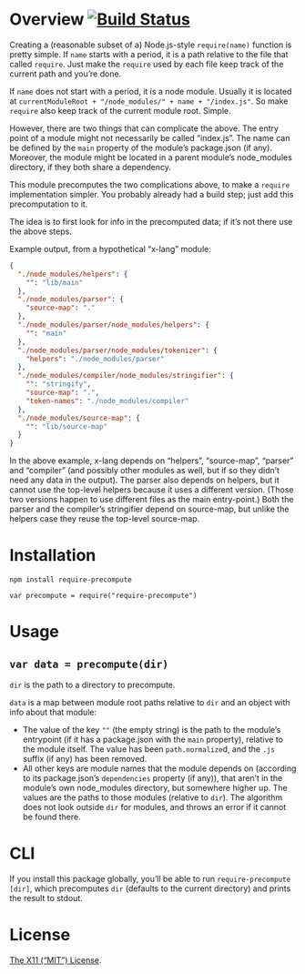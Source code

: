 Overview [![Build Status](https://travis-ci.org/lydell/require-precompute.svg?branch=master)](https://travis-ci.org/lydell/require-precompute)
========

Creating a (reasonable subset of a) Node.js-style `require(name)` function is
pretty simple. If `name` starts with a period, it is a path relative to the file
that called `require`. Just make the `require` used by each file keep track of
the current path and you’re done.

If `name` does not start with a period, it is a node module. Usually it is
located at `currentModuleRoot + "/node_modules/" + name + "/index.js"`. So make
`require` also keep track of the current module root. Simple.

However, there are two things that can complicate the above. The entry point of
a module might not necessarily be called “index.js”. The name can be defined by
the `main` property of the module’s package.json (if any). Moreover, the module
might be located in a parent module’s node\_modules directory, if they both
share a dependency.

This module precomputes the two complications above, to make a `require`
implementation simpler. You probably already had a build step; just add this
precomputation to it.

The idea is to first look for info in the precomputed data; if it’s not there
use the above steps.

Example output, from a hypothetical “x-lang” module:

```json
{
  "./node_modules/helpers": {
    "": "lib/main"
  },
  "./node_modules/parser": {
    "source-map": "."
  },
  "./node_modules/parser/node_modules/helpers": {
    "": "main"
  },
  "./node_modules/parser/node_modules/tokenizer": {
    "helpers": "./node_modules/parser"
  },
  "./node_modules/compiler/node_modules/stringifier": {
    "": "stringify",
    "source-map": ".",
    "token-names": "./node_modules/compiler"
  },
  "./node_modules/source-map": {
    "": "lib/source-map"
  }
}
```

In the above example, x-lang depends on “helpers”, “source-map”, “parser” and
“compiler” (and possibly other modules as well, but if so they didn’t need any
data in the output). The parser also depends on helpers, but it cannot use the
top-level helpers because it uses a different version. (Those two versions
happen to use different files as the main entry-point.) Both the parser and the
compiler’s stringifier depend on source-map, but unlike the helpers case they
reuse the top-level source-map.


Installation
============

`npm install require-precompute`

`var precompute = require("require-precompute")`


Usage
=====

`var data = precompute(dir)`
----------------------------

`dir` is the path to a directory to precompute.

`data` is a map between module root paths relative to `dir` and an object with
info about that module:

- The value of the key `""` (the empty string) is the path to the module’s
  entrypoint (if it has a package.json with the `main` property), relative to
  the module itself. The value has been `path.normalize`d, and the `.js` suffix
  (if any) has been removed.
- All other keys are module names that the module depends on (according to its
  package.json’s `dependencies` property (if any)), that aren’t in the module’s
  own node\_modules directory, but somewhere higher up. The values are the paths
  to those modules (relative to `dir`). The algorithm does not look outside
  `dir` for modules, and throws an error if it cannot be found there.


CLI
===

If you install this package globally, you’ll be able to run `require-precompute
[dir]`, which precomputes `dir` (defaults to the current directory) and prints
the result to stdout.


License
=======

[The X11 (“MIT”) License](LICENSE).
